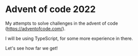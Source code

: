 # Advent of code 2022

My attempts to solve challenges in the advent of code (https://adventofcode.com/).

I will be using TypeScript, for some more experience in there.

Let's see how far we get!